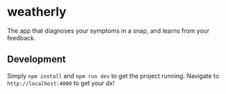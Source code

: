 # weatherly

The app that diagnoses your symptoms in a snap, and learns from your feedback.

## Development

Simply `npm install` and `npm run dev` to get the project running. Navigate to `http://localhost:4000` to get your dx!
